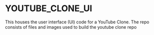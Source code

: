 # YOUTUBE_CLONE_UI
This houses the user interface (UI) code for a YouTube Clone. The repo consists of files and images used to build the youtube clone repo
